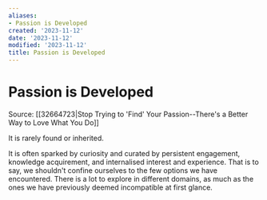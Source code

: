 ```yaml
---
aliases:
- Passion is Developed
created: '2023-11-12'
date: '2023-11-12'
modified: '2023-11-12'
title: Passion is Developed
---
```


# Passion is Developed

Source: [[32664723|Stop Trying to 'Find' Your Passion--There's a Better Way to Love What You Do]]

It is rarely found or inherited.

It is often sparked by curiosity and curated by persistent engagement, knowledge acquirement, and internalised interest and experience. That is to say, we shouldn't confine ourselves to the few options we have encountered. There is a lot to explore in different domains, as much as the ones we have previously deemed incompatible at first glance.